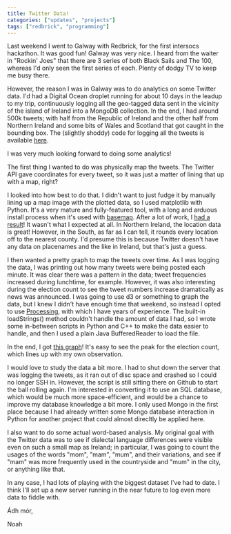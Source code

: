 ```yaml
---
title: Twitter Data!
categories: ["updates", "projects"]
tags: ["redbrick", "programming"]
---
```


Last weekend I went to Galway with Redbrick, for the first intersocs hackathon. It was good fun! Galway was very nice. I heard from the waiter in "Rockin' Joes" that there are 3 series of both Black Sails and The 100, whereas I'd only seen the first series of each. Plenty of dodgy TV to keep me busy there. 

However, the reason I was in Galway was to do analytics on some Twitter data. I'd had a Digital Ocean droplet running for about 10 days in the leadup to my trip, continuously logging all the geo-tagged data sent in the vicinity of the island of Ireland into a MongoDB collection. In the end, I had around 500k tweets; with half from the Republic of Ireland and the other half from Northern Ireland and some bits of Wales and Scotland that got caught in the bounding box. The (slightly shoddy) code for logging all the tweets is available [here](https://github.com/iandioch/mumsy).

I was very much looking forward to doing some analytics!

The first thing I wanted to do was physically map the tweets. The Twitter API gave coordinates for every tweet, so it was just a matter of lining that up with a map, right?

I looked into how best to do that. I didn't want to just fudge it by manually lining up a map image with the plotted data, so I used matplotlib with Python. It's a very mature and fully-featured tool, with a long and arduous install process when it's used with [basemap](http://matplotlib.org/basemap/). After a lot of work, I [had a result](https://twitter.com/iandioch/status/706148340581400576)! It wasn't what I expected at all. In Northern Ireland, the location data is great! However, in the South, as far as I can tell, it rounds every location off to the nearest county. I'd presume this is because Twitter doesn't have any data on placenames and the like in Ireland, but that's just a guess.

I then wanted a pretty graph to map the tweets over time. As I was logging the data, I was printing out how many tweets were being posted each minute. It was clear there was a pattern in the data; tweet frequencies increased during lunchtime, for example. However, it was also interesting during the election count to see the tweet numbers increase dramatically as news was announced. I was going to use d3 or something to graph the data, but I knew I didn't have enough time that weekend, so instead I opted to use [Processing](http://processing.org), with which I have years of experience. The built-in loadStrings() method couldn't handle the amount of data I had, so I wrote some in-between scripts in Python and C++ to make the data easier to handle, and then I used a plain Java BufferedReader to load the file.

In the end, I got [this graph](https://twitter.com/iandioch/status/706192733166309376)! It's easy to see the peak for the election count, which lines up with my own observation.

I would love to study the data a bit more. I had to shut down the server that was logging the tweets, as it ran out of disc space and crashed so I could no longer SSH in. However, the script is still sitting there on Github to start the ball rolling again. I'm interested in converting it to use an SQL database, which would be much more space-efficient, and would be a chance to improve my database knowledge a bit more. I only used Mongo in the first place because I had already written some Mongo database interaction in Python for another project that could almost direcltly be applied here.

I also want to do some actual word-based analysis. My original goal with the Twitter data was to see if dialectal language differences were visible even on such a small map as Ireland; in particular, I was going to count the usages of the words "mom", "mam", "mum", and their variations, and see if "mam" was more frequently used in the countryside and "mum" in the city, or anything like that.

In any case, I had lots of playing with the biggest dataset I've had to date. I think I'll set up a new server running in the near future to log even more data to fiddle with.

Ádh mór,

Noah
